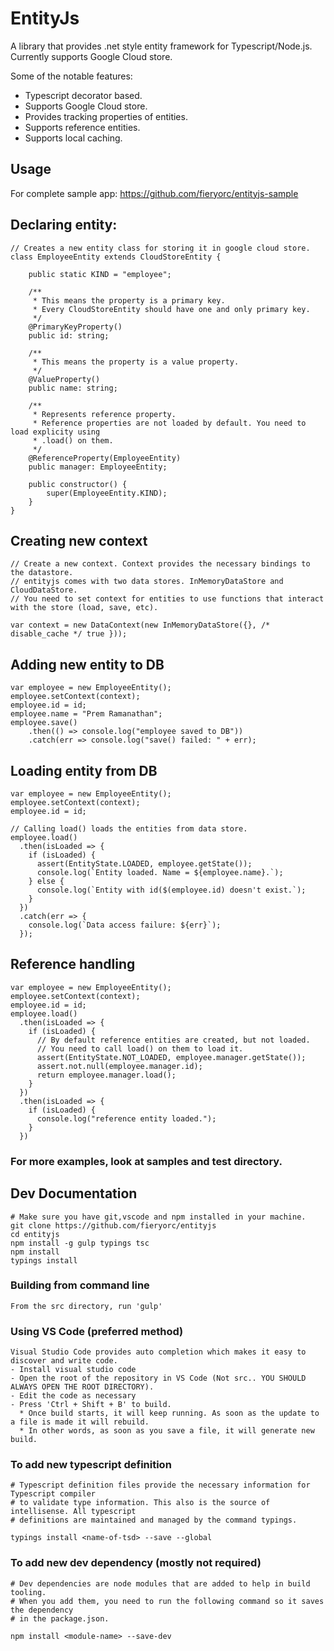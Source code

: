 EntityJs
========

A library that provides .net style entity framework for Typescript/Node.js.
Currently supports Google Cloud store.

Some of the notable features:
* Typescript decorator based.
* Supports Google Cloud store.
* Provides tracking properties of entities.
* Supports reference entities.
* Supports local caching.

Usage
-----
For complete sample app: https://github.com/fieryorc/entityjs-sample

## Declaring entity:

```
// Creates a new entity class for storing it in google cloud store.
class EmployeeEntity extends CloudStoreEntity {

    public static KIND = "employee";

    /**
     * This means the property is a primary key.
     * Every CloudStoreEntity should have one and only primary key.
     */
    @PrimaryKeyProperty()
    public id: string;

    /**
     * This means the property is a value property.
     */
    @ValueProperty()
    public name: string;

    /**
     * Represents reference property.
     * Reference properties are not loaded by default. You need to load explicity using
     * .load() on them.
     */
    @ReferenceProperty(EmployeeEntity)
    public manager: EmployeeEntity;

    public constructor() {
        super(EmployeeEntity.KIND);
    }
}
```

## Creating new context
```
// Create a new context. Context provides the necessary bindings to the datastore. 
// entityjs comes with two data stores. InMemoryDataStore and CloudDataStore.
// You need to set context for entities to use functions that interact with the store (load, save, etc).

var context = new DataContext(new InMemoryDataStore({}, /* disable_cache */ true }));
```

## Adding new entity to DB
```
var employee = new EmployeeEntity();
employee.setContext(context);
employee.id = id;
employee.name = "Prem Ramanathan";
employee.save()
    .then(() => console.log("employee saved to DB"))
    .catch(err => console.log("save() failed: " + err);

```

## Loading entity from DB
```
var employee = new EmployeeEntity();
employee.setContext(context);
employee.id = id;

// Calling load() loads the entities from data store.
employee.load()
  .then(isLoaded => {
    if (isLoaded) {
      assert(EntityState.LOADED, employee.getState());
      console.log(`Entity loaded. Name = ${employee.name}.`);
    } else {
      console.log(`Entity with id($(employee.id) doesn't exist.`);
    }
  })
  .catch(err => {
    console.log(`Data access failure: ${err}`);
  });
```

## Reference handling
```
var employee = new EmployeeEntity();
employee.setContext(context);
employee.id = id;
employee.load()
  .then(isLoaded => {
    if (isLoaded) {
      // By default reference entities are created, but not loaded.
      // You need to call load() on them to load it.
      assert(EntityState.NOT_LOADED, employee.manager.getState());
      assert.not.null(employee.manager.id);
      return employee.manager.load();
    }
  })
  .then(isLoaded => {
    if (isLoaded) {
      console.log("reference entity loaded.");
    }
  })
```

### For more examples, look at samples and test directory. 

Dev Documentation
-----------------
```
# Make sure you have git,vscode and npm installed in your machine.
git clone https://github.com/fieryorc/entityjs
cd entityjs 
npm install -g gulp typings tsc
npm install
typings install
```

### Building from command line
```
From the src directory, run 'gulp'
```

### Using VS Code (preferred method)
```
Visual Studio Code provides auto completion which makes it easy to discover and write code.
- Install visual studio code
- Open the root of the repository in VS Code (Not src.. YOU SHOULD ALWAYS OPEN THE ROOT DIRECTORY).
- Edit the code as necessary
- Press 'Ctrl + Shift + B' to build.
  * Once build starts, it will keep running. As soon as the update to a file is made it will rebuild.
  * In other words, as soon as you save a file, it will generate new build. 
```

### To add new typescript definition
```
# Typescript definition files provide the necessary information for Typescript compiler
# to validate type information. This also is the source of intellisense. All typescript
# definitions are maintained and managed by the command typings.

typings install <name-of-tsd> --save --global
```

### To add new dev dependency (mostly not required)
```
# Dev dependencies are node modules that are added to help in build tooling.
# When you add them, you need to run the following command so it saves the dependency
# in the package.json.

npm install <module-name> --save-dev  
```
